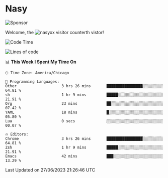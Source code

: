 # Nasy

<!--
<p align="center">
<img height="200" src="https://github-readme-stats.vercel.app/api?username=nasyxx&count_private=true&show_icons=true&theme=dracula&include_all_commits=true"/>
<img height="200" src="https://github-readme-stats.vercel.app/api/top-langs/?username=nasyxx&theme=dracula&hide=html,jupyter+notebook&count_private=true&show_icons=true"/>
</p>

  
----------------
-->

![Sponsor](https://img.shields.io/static/v1.svg?label=Sponsor&message=%E2%9D%A4&logo=GitHub&style=flat&color=pink)
 
Welcome, the ![nasyxx visitor counter](https://count.getloli.com/get/@nasyxx?theme=rule34)th vistor!
 
<!--START_SECTION:waka-->
![Code Time](http://img.shields.io/badge/Code%20Time-3%2C582%20hrs%2022%20mins-blue)

![Lines of code](https://img.shields.io/badge/From%20Hello%20World%20I%27ve%20Written-6.3%20million%20lines%20of%20code-blue)

📊 **This Week I Spent My Time On** 

```text
🕑︎ Time Zone: America/Chicago

💬 Programming Languages: 
Other                    3 hrs 26 mins       ████████████████░░░░░░░░░   64.81 % 
sh                       1 hr 9 mins         █████░░░░░░░░░░░░░░░░░░░░   21.91 % 
Org                      23 mins             ██░░░░░░░░░░░░░░░░░░░░░░░   07.42 % 
YAML                     18 mins             █░░░░░░░░░░░░░░░░░░░░░░░░   05.80 % 
Lua                      0 secs              ░░░░░░░░░░░░░░░░░░░░░░░░░   00.07 % 

🔥 Editors: 
Chrome                   3 hrs 26 mins       ████████████████░░░░░░░░░   64.81 % 
Zsh                      1 hr 9 mins         █████░░░░░░░░░░░░░░░░░░░░   21.91 % 
Emacs                    42 mins             ███░░░░░░░░░░░░░░░░░░░░░░   13.29 % 
```


 Last Updated on 27/06/2023 21:26:46 UTC
<!--END_SECTION:waka-->

<!-- ![visitors](https://visitor-badge.laobi.icu/badge?page_id=nasyxx.nasyxx) -->
